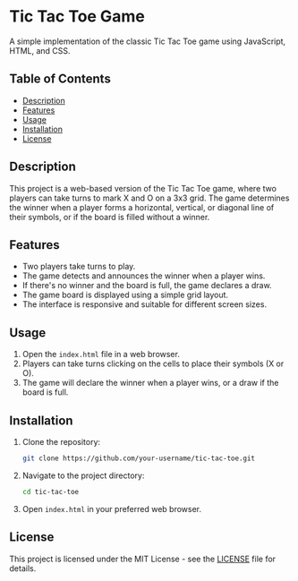 # Tic Tac Toe Game

A simple implementation of the classic Tic Tac Toe game using JavaScript, HTML, and CSS.

## Table of Contents

- [Description](#description)
- [Features](#features)
- [Usage](#usage)
- [Installation](#installation)
- [License](#license)

## Description

This project is a web-based version of the Tic Tac Toe game, where two players can take turns to mark X and O on a 3x3 grid. The game determines the winner when a player forms a horizontal, vertical, or diagonal line of their symbols, or if the board is filled without a winner.

## Features

- Two players take turns to play.
- The game detects and announces the winner when a player wins.
- If there's no winner and the board is full, the game declares a draw.
- The game board is displayed using a simple grid layout.
- The interface is responsive and suitable for different screen sizes.

## Usage

1. Open the `index.html` file in a web browser.
2. Players can take turns clicking on the cells to place their symbols (X or O).
3. The game will declare the winner when a player wins, or a draw if the board is full.

## Installation

1. Clone the repository:

   ```bash
   git clone https://github.com/your-username/tic-tac-toe.git
   ```

2. Navigate to the project directory:

   ```bash
   cd tic-tac-toe
   ```

3. Open `index.html` in your preferred web browser.

## License

This project is licensed under the MIT License - see the [LICENSE](https://opensource.org/license/mit/) file for details.
